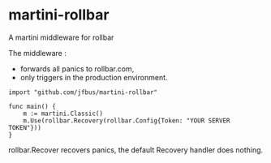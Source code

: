 # martini-rollbar
A martini middleware for rollbar

The middleware :

* forwards all panics to rollbar.com,
* only triggers in the production environment.

```
import "github.com/jfbus/martini-rollbar"

func main() {
	m := martini.Classic()
	m.Use(rollbar.Recovery(rollbar.Config{Token: "YOUR SERVER TOKEN"}))
}
```

rollbar.Recover recovers panics, the default Recovery handler does nothing.
